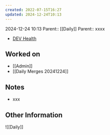 ```yaml
---
created: 2022-07-15T16:27
updated: 2024-12-24T10:13
---
```

2024-12-24 10:13
Parent:: [[Daily]] 
Parent:: xxxx

- [DEV Health](https://health-configdev.mixtelematics.com/public/mapshow.htm?id=2001&mapid=1A35514B-E08F-4B7C-90B8-CD1774AE8CA3)

## Worked on

- [[Admin]]
- [[Daily Merges 20241224]]

## Notes

- xxx

## Other Information

![[Daily]]
